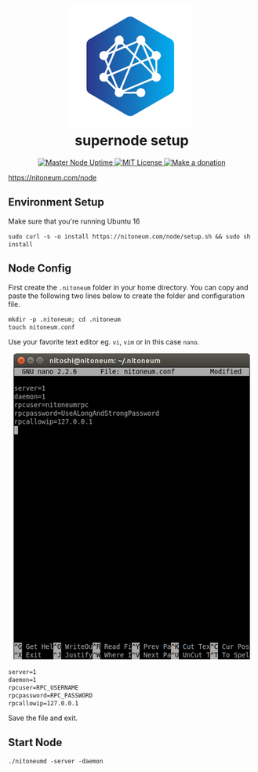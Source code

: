 <h1 align="center">
  <br>
  <a href="https://nitoneum.com"><img src="NiTNode.png" alt="nitoneum node" width="250"></a>
  <br>
  supernode setup
  <br>
</h1>
<p align="center">
<a href="https://nitoneum.com/">
  <img alt="Master Node Uptime" title="Master Node Uptime" src="https://img.shields.io/uptimerobot/ratio/7/m788016512-c588ac46f17e954369b914ca">
</a>
<a href="https://github.com/nitoneum/core/blob/main/COPYING">
  <img alt="MIT License" title="MIT License" src="https://img.shields.io/github/license/nitoneum/core">
</a>
<a href="https://github.com/nitoneum/donations#readme">
  <img alt="Make a donation" title="Make a donation" src="https://img.shields.io/badge/%24-donate-orange">
</a>
</p>

https://nitoneum.com/node

## Environment Setup
Make sure that you're running Ubuntu 16

``` shell
sudo curl -s -o install https://nitoneum.com/node/setup.sh && sudo sh install
```

## Node Config
First create the `.nitoneum` folder in your home directory. You can copy and paste the following two lines below to create the folder and configuration file.
``` shell
mkdir -p .nitoneum; cd .nitoneum
touch nitoneum.conf
```
Use your favorite text editor eg. `vi`, `vim` or in this case `nano`.
<p align="center">
<img alt="Node Config" src="nanoconfig.png">
</p> 

``` shell
server=1
daemon=1
rpcuser=RPC_USERNAME
rpcpassword=RPC_PASSWORD
rpcallowip=127.0.0.1
```
Save the file and exit.

## Start Node 
``` shell 
./nitoneumd -server -daemon
```

